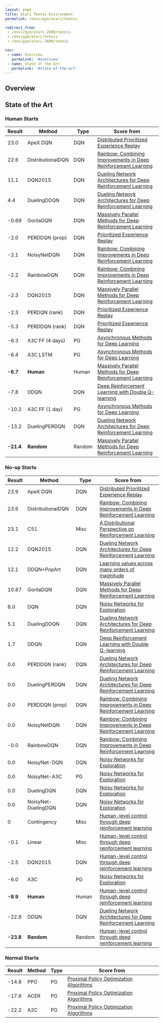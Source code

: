 ```yaml
---
layout: page
title: Atari Tennis Environment
permalink: /envs/gym/atari/tennis

redirect_from:
 - /envs/gym/atari-2600/tennis
 - /env/gym/atari/tennis
 - /env/gym/atari-2600/tennis

nav:
 - name: Overview
   permalink: '#overview'
 - name: State of the Art
   permalink: '#state-of-the-art'
---
```



## Overview

## State of the Art

### Human Starts

| Result | Method | Type | Score from |
|--------|--------|------|------------|
| 23.0 | ApeX DQN | DQN | [Distributed Prioritized Experience Replay](https://arxiv.org/abs/1803.00933) |
| 22.6 | DistributionalDQN | DQN | [Rainbow: Combining Improvements in Deep Reinforcement Learning](https://arxiv.org/abs/1710.02298) |
| 11.1 | DQN2015 | DQN | [Dueling Network Architectures for Deep Reinforcement Learning](https://arxiv.org/abs/1511.06581) |
| 4.4 | DuelingDDQN | DQN | [Dueling Network Architectures for Deep Reinforcement Learning](https://arxiv.org/abs/1511.06581) |
| -0.69 | GorilaDQN | DQN | [Massively Parallel Methods for Deep Reinforcement Learning](https://arxiv.org/abs/1507.04296) |
| -2.0 | PERDDQN (prop) | DQN | [Prioritized Experience Replay](https://arxiv.org/abs/1511.05952) |
| -2.1 | NoisyNetDQN | DQN | [Rainbow: Combining Improvements in Deep Reinforcement Learning](https://arxiv.org/abs/1710.02298) |
| -2.2 | RainbowDQN | DQN | [Rainbow: Combining Improvements in Deep Reinforcement Learning](https://arxiv.org/abs/1710.02298) |
| -2.3 | DQN2015 | DQN | [Massively Parallel Methods for Deep Reinforcement Learning](https://arxiv.org/abs/1507.04296) |
| -2.3 | PERDQN (rank) | DQN | [Prioritized Experience Replay](https://arxiv.org/abs/1511.05952) |
| -5.3 | PERDDQN (rank) | DQN | [Prioritized Experience Replay](https://arxiv.org/abs/1511.05952) |
| -6.3 | A3C FF (4 days) | PG | [Asynchronous Methods for Deep Learning](https://arxiv.org/abs/1602.01783) |
| -6.4 | A3C LSTM | PG | [Asynchronous Methods for Deep Learning](https://arxiv.org/abs/1602.01783) |
| **-6.7** | **Human** | Human | [Massively Parallel Methods for Deep Reinforcement Learning](https://arxiv.org/abs/1507.04296) |
| -7.8 | DDQN | DQN | [Deep Reinforcement Learning with Double Q-learning](https://arxiv.org/abs/1509.06461) |
| -10.2 | A3C FF (1 day) | PG | [Asynchronous Methods for Deep Learning](https://arxiv.org/abs/1602.01783) |
| -13.2 | DuelingPERDQN | DQN | [Dueling Network Architectures for Deep Reinforcement Learning](https://arxiv.org/abs/1511.06581) |
| **-21.4** | **Random** | Random | [Massively Parallel Methods for Deep Reinforcement Learning](https://arxiv.org/abs/1507.04296) |

### No-op Starts

| Result | Method | Type | Score from |
|--------|--------|------|------------|
| 23.9 | ApeX DQN | DQN | [Distributed Prioritized Experience Replay](https://arxiv.org/abs/1803.00933) |
| 23.6 | DistributionalDQN | DQN | [Rainbow: Combining Improvements in Deep Reinforcement Learning](https://arxiv.org/abs/1710.02298) |
| 23.1 | C51 | Misc | [A Distributional Perspective on Reinforcement Learning](https://arxiv.org/abs/1707.06887) |
| 12.2 | DQN2015 | DQN | [Dueling Network Architectures for Deep Reinforcement Learning](https://arxiv.org/abs/1511.06581) |
| 12.1 | DDQN+PopArt | DQN | [Learning values across many orders of magnitude](https://arxiv.org/abs/1602.07714) |
| 10.87 | GorilaDQN | DQN | [Massively Parallel Methods for Deep Reinforcement Learning](https://arxiv.org/abs/1507.04296) |
| 8.0 | DQN | DQN | [Noisy Networks for Exploration](https://arxiv.org/abs/1706.10295) |
| 5.1 | DuelingDDQN | DQN | [Dueling Network Architectures for Deep Reinforcement Learning](https://arxiv.org/abs/1511.06581) |
| 1.7 | DDQN | DQN | [Deep Reinforcement Learning with Double Q-learning](https://arxiv.org/abs/1509.06461) |
| 0.0 | PERDDQN (rank) | DQN | [Dueling Network Architectures for Deep Reinforcement Learning](https://arxiv.org/abs/1511.06581) |
| 0.0 | DuelingPERDQN | DQN | [Dueling Network Architectures for Deep Reinforcement Learning](https://arxiv.org/abs/1511.06581) |
| 0.0 | PERDDQN (prop) | DQN | [Rainbow: Combining Improvements in Deep Reinforcement Learning](https://arxiv.org/abs/1710.02298) |
| 0.0 | NoisyNetDQN | DQN | [Rainbow: Combining Improvements in Deep Reinforcement Learning](https://arxiv.org/abs/1710.02298) |
| -0.0 | RainbowDQN | DQN | [Rainbow: Combining Improvements in Deep Reinforcement Learning](https://arxiv.org/abs/1710.02298) |
| 0.0 | NoisyNet-DQN | DQN | [Noisy Networks for Exploration](https://arxiv.org/abs/1706.10295) |
| 0.0 | NoisyNet-A3C | PG | [Noisy Networks for Exploration](https://arxiv.org/abs/1706.10295) |
| 0.0 | DuelingDQN | DQN | [Noisy Networks for Exploration](https://arxiv.org/abs/1706.10295) |
| 0.0 | NoisyNet-DuelingDQN | DQN | [Noisy Networks for Exploration](https://arxiv.org/abs/1706.10295) |
| 0 | Contingency | Misc | [Human-level control through deep reinforcement learning](https://storage.googleapis.com/deepmind-media/dqn/DQNNaturePaper.pdf) |
| -0.1 | Linear | Misc | [Human-level control through deep reinforcement learning](https://storage.googleapis.com/deepmind-media/dqn/DQNNaturePaper.pdf) |
| -2.5 | DQN2015 | DQN | [Human-level control through deep reinforcement learning](https://storage.googleapis.com/deepmind-media/dqn/DQNNaturePaper.pdf) |
| -6.0 | A3C | PG | [Noisy Networks for Exploration](https://arxiv.org/abs/1706.10295) |
| **-8.9** | **Human** | Human | [Human-level control through deep reinforcement learning](https://storage.googleapis.com/deepmind-media/dqn/DQNNaturePaper.pdf) |
| -22.8 | DDQN | DQN | [Dueling Network Architectures for Deep Reinforcement Learning](https://arxiv.org/abs/1511.06581) |
| **-23.8** | **Random** | Random | [Human-level control through deep reinforcement learning](https://storage.googleapis.com/deepmind-media/dqn/DQNNaturePaper.pdf) |

### Normal Starts

| Result | Method | Type | Score from |
|--------|--------|------|------------|
| -14.8 | PPO | PG | [Proximal Policy Optimization Algorithms](https://arxiv.org/abs/1707.06347) |
| -17.6 | ACER | PG | [Proximal Policy Optimization Algorithms](https://arxiv.org/abs/1707.06347) |
| -22.2 | A2C | PG | [Proximal Policy Optimization Algorithms](https://arxiv.org/abs/1707.06347) |

